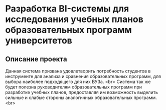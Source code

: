# Разработка BI-системы для исследования учебных планов образовательных программ университетов

## Описание проекта
Данная система призвана удовлетворить потребность студентов в инструменте для анализа и сравнения образовательных программ, для выбора наиболее подходящего для них ВУЗа. <br\>
Система так же будет полезна руководителям образовательных программ при разработке учебных планов, предоставляя им возможность выделить сильные и слабые стороны аналогичных образовательных программ. <br\>
